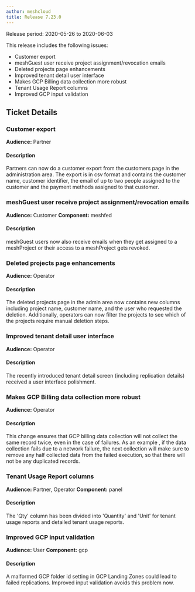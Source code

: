 ```yaml
---
author: meshcloud
title: Release 7.23.0
---
```


Release period: 2020-05-26 to 2020-06-03

This release includes the following issues:
* Customer export
* meshGuest user receive project assignment/revocation emails
* Deleted projects page enhancements
* Improved tenant detail user interface
* Makes GCP Billing data collection more robust
* Tenant Usage Report columns
* Improved GCP input validation
<!--truncate-->

## Ticket Details
### Customer export
**Audience:** Partner


#### Description
Partners can now do a customer export from the customers page in the administration area.
The export is in csv format and contains the customer name, customer identifier, the email of up to two people assigned to the customer
and the payment methods assigned to that customer.

### meshGuest user receive project assignment/revocation emails
**Audience:** Customer
**Component:** meshfed


#### Description
meshGuest users now also receive emails when they get assigned to a meshProject or their access to a meshProject
gets revoked.

### Deleted projects page enhancements
**Audience:** Operator


#### Description
The deleted projects page in the admin area now contains new columns including project name, customer name, and the user who requested
the deletion. Additionally, operators can now filter the projects to see which of the projects require manual
deletion steps.

### Improved tenant detail user interface
**Audience:** Operator


#### Description
The recently introduced tenant detail screen (including replication details) received a user interface polishment.

### Makes GCP Billing data collection more robust
**Audience:** Operator


#### Description
This change ensures that GCP billing data collection will not collect the same record twice, even in the case of failures.
As an example , if the data collection fails due to a network failure, the next collection will make sure to remove any
half collected data from the failed execution, so that there will not be any duplicated records.

### Tenant Usage Report columns
**Audience:** Partner, Operator
**Component:** panel


#### Description
The 'Qty' column has been divided into 'Quantity' and 'Unit' for tenant usage reports and detailed tenant usage reports.

### Improved GCP input validation
**Audience:** User
**Component:** gcp


#### Description
A malformed GCP folder id setting in GCP Landing Zones could lead to failed replications. 
Improved input validation avoids this problem now.

